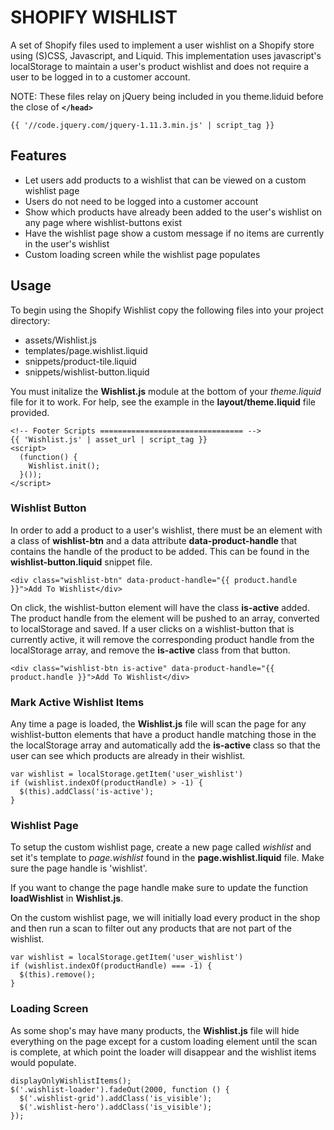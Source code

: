 # SHOPIFY WISHLIST

A set of Shopify files used to implement a user wishlist on a Shopify store using (S)CSS, Javascript, and Liquid. This implementation uses javascript's localStorage to maintain a user's product wishlist and does not require a user to be logged in to a customer account.

NOTE: These files relay on jQuery being included in you theme.liduid before the close of **```</head>```**
```
{{ '//code.jquery.com/jquery-1.11.3.min.js' | script_tag }}
```

## Features

* Let users add products to a wishlist that can be viewed on a custom wishlist page
* Users do not need to be logged into a customer account
* Show which products have already been added to the user's wishlist on any page where wishlist-buttons exist
* Have the wishlist page show a custom message if no items are currently in the user's wishlist
* Custom loading screen while the wishlist page populates

## Usage

To begin using the Shopify Wishlist copy the following files into your project directory:
* assets/Wishlist.js
* templates/page.wishlist.liquid
* snippets/product-tile.liquid
* snippets/wishlist-button.liquid

You must initalize the **Wishlist.js** module at the bottom of your *theme.liquid* file for it to work. For help, see the example in the **layout/theme.liquid** file provided.

```
<!-- Footer Scripts ================================ -->
{{ 'Wishlist.js' | asset_url | script_tag }}
<script>
  (function() {
    Wishlist.init();
  }());
</script>
```

### Wishlist Button

In order to add a product to a user's wishlist, there must be an element with a class of **wishlist-btn** and a data attribute **data-product-handle** that contains the handle of the product to be added. This can be found in the **wishlist-button.liquid** snippet file.

```
<div class="wishlist-btn" data-product-handle="{{ product.handle }}">Add To Wishlist</div>
```

On click, the wishlist-button element will have the class **is-active** added. The product handle from the element will be pushed to an array, converted to localStorage and saved. If a user clicks on a wishlist-button that is currently active, it will remove the corresponding product handle from the localStorage array, and remove the **is-active** class from that button.

```
<div class="wishlist-btn is-active" data-product-handle="{{ product.handle }}">Add To Wishlist</div>
```

### Mark Active Wishlist Items

Any time a page is loaded, the **Wishlist.js** file will scan the page for any wishlist-button elements that have a product handle matching those in the the localStorage array and automatically add the **is-active** class so that the user can see which products are already in their wishlist. 

```
var wishlist = localStorage.getItem('user_wishlist')
if (wishlist.indexOf(productHandle) > -1) {
  $(this).addClass('is-active');
}
```

### Wishlist Page 

To setup the custom wishlist page, create a new page called *wishlist* and set it's template to *page.wishlist* found in the **page.wishlist.liquid** file. Make sure the page handle is 'wishlist'. 

If you want to change the page handle make sure to update the function **loadWishlist** in **Wishlist.js**. 

On the custom wishlist page, we will initially load every product in the shop and then run a scan to filter out any products that are not part of the wishlist. 

```
var wishlist = localStorage.getItem('user_wishlist')
if (wishlist.indexOf(productHandle) === -1) {
  $(this).remove();
}
```

### Loading Screen

As some shop's may have many products, the **Wishlist.js** file will hide everything on the page except for a custom loading element until the scan is complete, at which point the loader will disappear and the wishlist items would populate.

```
displayOnlyWishlistItems();
$('.wishlist-loader').fadeOut(2000, function () {
  $('.wishlist-grid').addClass('is_visible');
  $('.wishlist-hero').addClass('is_visible');
});
```

